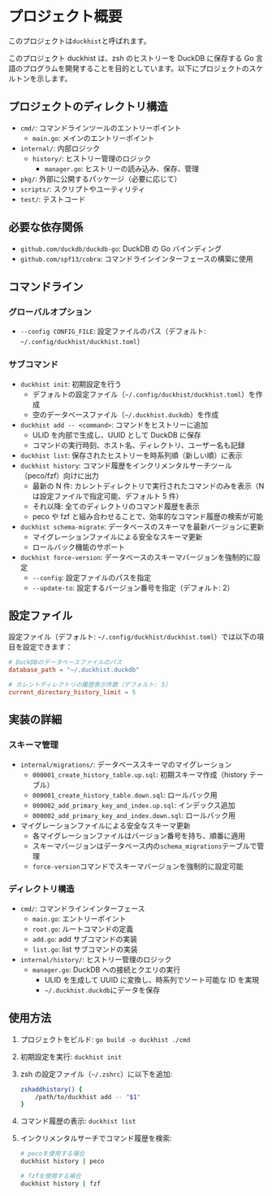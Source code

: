 # プロジェクト概要

このプロジェクトは`duckhist`と呼ばれます。

このプロジェクト duckhist は、zsh のヒストリーを DuckDB に保存する Go 言語のプログラムを開発することを目的としています。以下にプロジェクトのスケルトンを示します。

## プロジェクトのディレクトリ構造

- `cmd/`: コマンドラインツールのエントリーポイント
  - `main.go`: メインのエントリーポイント
- `internal/`: 内部ロジック
  - `history/`: ヒストリー管理のロジック
    - `manager.go`: ヒストリーの読み込み、保存、管理
- `pkg/`: 外部に公開するパッケージ（必要に応じて）
- `scripts/`: スクリプトやユーティリティ
- `test/`: テストコード

## 必要な依存関係

- `github.com/duckdb/duckdb-go`: DuckDB の Go バインディング
- `github.com/spf13/cobra`: コマンドラインインターフェースの構築に使用

## コマンドライン

### グローバルオプション

- `--config CONFIG_FILE`: 設定ファイルのパス（デフォルト: `~/.config/duckhist/duckhist.toml`）

### サブコマンド

- `duckhist init`: 初期設定を行う
  - デフォルトの設定ファイル（`~/.config/duckhist/duckhist.toml`）を作成
  - 空のデータベースファイル（`~/.duckhist.duckdb`）を作成
- `duckhist add -- <command>`: コマンドをヒストリーに追加
  - ULID を内部で生成し、UUID として DuckDB に保存
  - コマンドの実行時刻、ホスト名、ディレクトリ、ユーザー名も記録
- `duckhist list`: 保存されたヒストリーを時系列順（新しい順）に表示
- `duckhist history`: コマンド履歴をインクリメンタルサーチツール（peco/fzf）向けに出力
  - 最新の N 件: カレントディレクトリで実行されたコマンドのみを表示（N は設定ファイルで指定可能、デフォルト 5 件）
  - それ以降: 全てのディレクトリのコマンド履歴を表示
  - peco や fzf と組み合わせることで、効率的なコマンド履歴の検索が可能
- `duckhist schema-migrate`: データベースのスキーマを最新バージョンに更新
  - マイグレーションファイルによる安全なスキーマ更新
  - ロールバック機能のサポート
- `duckhist force-version`: データベースのスキーマバージョンを強制的に設定
  - `--config`: 設定ファイルのパスを指定
  - `--update-to`: 設定するバージョン番号を指定（デフォルト: 2）

## 設定ファイル

設定ファイル（デフォルト: `~/.config/duckhist/duckhist.toml`）では以下の項目を設定できます：

```toml
# DuckDBのデータベースファイルのパス
database_path = "~/.duckhist.duckdb"

# カレントディレクトリの履歴表示件数（デフォルト: 5）
current_directory_history_limit = 5
```

## 実装の詳細

### スキーマ管理

- `internal/migrations/`: データベーススキーマのマイグレーション
  - `000001_create_history_table.up.sql`: 初期スキーマ作成（history テーブル）
  - `000001_create_history_table.down.sql`: ロールバック用
  - `000002_add_primary_key_and_index.up.sql`: インデックス追加
  - `000002_add_primary_key_and_index.down.sql`: ロールバック用
- マイグレーションファイルによる安全なスキーマ更新
  - 各マイグレーションファイルはバージョン番号を持ち、順番に適用
  - スキーマバージョンはデータベース内の`schema_migrations`テーブルで管理
  - `force-version`コマンドでスキーマバージョンを強制的に設定可能

### ディレクトリ構造

- `cmd/`: コマンドラインインターフェース
  - `main.go`: エントリーポイント
  - `root.go`: ルートコマンドの定義
  - `add.go`: add サブコマンドの実装
  - `list.go`: list サブコマンドの実装
- `internal/history/`: ヒストリー管理のロジック
  - `manager.go`: DuckDB への接続とクエリの実行
    - ULID を生成して UUID に変換し、時系列でソート可能な ID を実現
    - `~/.duckhist.duckdb`にデータを保存

## 使用方法

1. プロジェクトをビルド: `go build -o duckhist ./cmd`
2. 初期設定を実行: `duckhist init`
3. zsh の設定ファイル（`~/.zshrc`）に以下を追加:
   ```zsh
   zshaddhistory() {
       /path/to/duckhist add -- "$1"
   }
   ```
4. コマンド履歴の表示: `duckhist list`
5. インクリメンタルサーチでコマンド履歴を検索:

   ```zsh
   # pecoを使用する場合
   duckhist history | peco

   # fzfを使用する場合
   duckhist history | fzf
   ```
